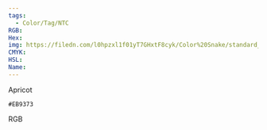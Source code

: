```yaml
---
tags:
  - Color/Tag/NTC
RGB:
Hex:
img: https://filedn.com/l0hpzxl1f01yT7GHxtF8cyk/Color%20Snake/standard_csv_to_svg/EB9373.svg
CMYK:
HSL:
Name:
---
```

Apricot
```palette
#EB9373
```
RGB
